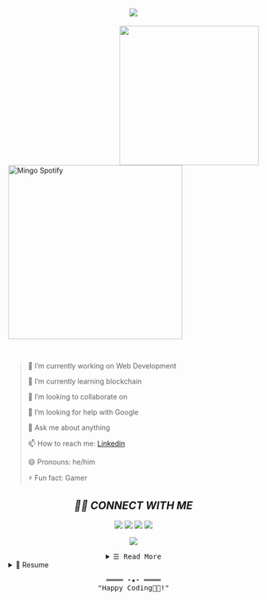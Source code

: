 
<h1 align="center">
    <img src="https://readme-typing-svg.herokuapp.com/?lines=HELLO+WORLD!+👋;IT'S+ME+NIBRAS+AHMED+....;NICE+TO+MEET+YOU!&center=true&size=30"> 
  </a>
</h1>
<img align='right' src="https://media.giphy.com/media/M9gbBd9nbDrOTu1Mqx/giphy.gif" width="280">

[<img align="center" src="https://github-spotify-ahmednibras.vercel.app/api/spotify" alt="Mingo Spotify" width="350" />](https://open.spotify.com/user/31ostlzyi4ydkljjoftd5pnjzwde?si=85afbc7e2bdc439b) 

</br>



> 🔭 I’m currently working on Web Development
 > 
> 🌱 I’m currently learning blockchain
 >
> 👯 I’m looking to collaborate on 
 >
> 🤔 I’m looking for help with Google
 >
> 💬 Ask me about anything
 >
> 📫 How to reach me: [Linkedin](https://www.linkedin.com/in/nibras-ahmed-9031b2201)
 >
> 😄 Pronouns: he/him
 >
> ⚡ Fun fact: Gamer

<h2 align="center"> 
 <i> 🤝🏻 CONNECT WITH ME</i>
</h2>
<p align="center">
<a href="https://www.linkedin.com/in/nibras-ahmed-9031b2201/"><img src="https://img.shields.io/badge/-Nibras%20Ahmed-0077B5?style=flat&logo=Linkedin&logoColor=white"/></a>
<a href="mailto:nibrasahmad@protonmail.com"><img src="https://img.shields.io/badge/-nibrasahmad@protonmail.com-D14836?style=flat&logo=Gmail&logoColor=white"/></a>
<a href="https://www.instagram.com/nibras.ahmed.1/"><img src="https://img.shields.io/badge/-@Nibras_Ahmed-E4405F?style=flat&logo=Instagram&logoColor=white"/></a>
<a href="https://www.facebook.com/nibras25/"><img src="https://img.shields.io/badge/-@Nibras_Ahmed-1877F2?style=flat&logo=Facebook&logoColor=white"/></a>
</p>

<p align='center'>
  <a href="#"><img src="https://badges.pufler.dev/visits/ahmednibras/ahmednibras"></a> 
</p>

<details align="center">
    <summary> <samp>&#9776; Read More</samp></summary>
<h2 align="center"><i>💻 TECH STACK </i></h2>

<p align='center'>
  <table width="100">
    
  <tr>
    
  <td align='center' width="190">
  <img src="https://img.shields.io/badge/HTML5-E34F26?style=for-the-badge&logo=html5&logoColor=white"> 
  </td>
    
  <td align='center' width="190">
  <img src="https://img.shields.io/badge/HTML-239120?style=for-the-badge&logo=html5&logoColor=white"> 
  </td>
    
  <td align='center' width="190">
  <img src="https://img.shields.io/badge/CSS3-1572B6?style=for-the-badge&logo=css3&logoColor=white"> 
  </td>
    
  <td align='center' width="190">
  <img src="https://img.shields.io/badge/CSS-239120?&style=for-the-badge&logo=css3&logoColor=white"> 
  </td>
    
  <td align='center' width="190">
  <img src="https://img.shields.io/badge/Python-FFD43B?style=for-the-badge&logo=python&logoColor=darkgreen"> 
  </td>
    
  <td align='center' width="190">
  <img src="https://img.shields.io/badge/Python-3776AB?style=for-the-badge&logo=python&logoColor=white"> 
  </td>
    
  <td align='center' width="190">
  <img src="https://img.shields.io/badge/JavaScript-323330?style=for-the-badge&logo=javascript&logoColor=F7DF1E"> 
  </td>
    
  <td align='center' width="190">                 
  <img src="https://img.shields.io/badge/Solidity-e6e6e6?style=for-the-badge&logo=solidity&logoColor=black"> 
  </td>
    
  <td align='center' width="190">
  <img src="https://img.shields.io/badge/Java-ED8B00?style=for-the-badge&logo=java&logoColor=white"> 
  </td>
    
  </tr>
    
  <tr>
    
  <td align='center'>
  <img src="https://img.shields.io/badge/PHP-777BB4?style=for-the-badge&logo=php&logoColor=white"> 
  </td>
    
  <td align='center'>
   <img src="https://img.shields.io/badge/TypeScript-007ACC?style=for-the-badge&logo=typescript&logoColor=white"> 
  </td>
    
  <td align='center'>
  <img src="https://img.shields.io/badge/Node.js-339933?style=for-the-badge&logo=nodedotjs&logoColor=white"> 
  </td>  
      
  <td align='center'>
  <img src="https://img.shields.io/badge/Express.js-000000?style=for-the-badge&logo=express&logoColor=white"> 
  </td>  
        
  <td align='center'>
  <img src="https://img.shields.io/badge/C-00599C?style=for-the-badge&logo=c&logoColor=white"> 
  </td>   
                
  <td align='center'>
  <img src="https://img.shields.io/badge/C%2B%2B-00599C?style=for-the-badge&logo=c%2B%2B&logoColor=white"> 
  </td>   
            
            
  <td align='center'>
  <img src="https://img.shields.io/badge/C%23-239120?style=for-the-badge&logo=c-sharp&logoColor=white"> 
  </td>   
              
  <td align='center'>
  <img src="https://img.shields.io/badge/MongoDB-4EA94B?style=for-the-badge&logo=mongodb&logoColor=white"> 
  </td>   
                
  <td align='center'>
  <img src="https://img.shields.io/badge/firebase-ffca28?style=for-the-badge&logo=firebase&logoColor=black">
  </td>   
    
  </tr>
    
  </p>
   
  </table>
   
   
  <h2 align="center"><i>💻 MY WORKSPACE</i></h2>
  <p align='center'>
  
  <img src="https://img.shields.io/badge/windows-%230078D6.svg?&style=for-the-badge&logo=windows&logoColor=white" />
  <img src="https://img.shields.io/badge/AMD-Ryzen_7_3700X-ED1C24?style=for-the-badge&logo=amd&logoColor=white" />
  <img src="https://img.shields.io/badge/RAM-16GB-%230071C5.svg?&style=for-the-badge&logoColor=white" />
  <img src="https://img.shields.io/badge/nvidia-gtx%201660super-%2376B900.svg?&style=for-the-badge&logo=nvidia&logoColor=white" />
</p>



<h2 align="center"><i>⚡ GITHUB STATS</i></h2>
<p align="center">
  
  <img align="center" alt="Nibras Github Stats" src="https://github-readme-stats-ahmednibras.vercel.app/api?username=ahmednibras&show_icons=true&hide_border= true&theme=tokyonight" />
 </p>
 
 </details>
 <details>
  <summary>📃 Resume</summary>
 
## Education

- 📖 **Software Engineering**\
📆 2018 - current\
📍 **COMSATS University Islamabad (CUI)** - Pakistan

## Experience


- 👨‍💻 **Web Development**\
📆 2021 - moment\
📍 **COMSATS University Islamabad** , pakistan
  


<img align="right" src="https://img.shields.io/badge/(My)SQL-4479A1?logo=mysql&logoColor=white" />
<img align="right" src="https://img.shields.io/badge/PHP-777BB4?logo=php&logoColor=white" />
<img align="right" src="https://img.shields.io/badge/Python-3776AB?logo=python&logoColor=white" />
<img align="right" src="https://img.shields.io/badge/C Sharp-239120?logo=c-sharp&logoColor=white" />
<img align="right" src="https://img.shields.io/badge/C++-00599C?logo=c%2B%2B&logoColor=white" />
<img align="right" src="https://img.shields.io/badge/C-A8B9CC?logo=c&logoColor=white" />

**Programming**

<img align="right" src="https://img.shields.io/badge/Ubuntu-E95420?logo=ubuntu&logoColor=white" />
<img align="right" src="https://img.shields.io/badge/Windows-0078D6?logo=windows&logoColor=white" />

**Operating Systems**




 </details>


 
  [twitter]: https://twitter.com/Nibras80624930
  [reddit]: https://www.reddit.com/user/Nibras_Ahmed
  [facebook]: https://www.facebook.com/nibras25/
  [instagram]: https://www.instagram.com/nibras.ahmed.1/
  [youtube]: https://www.youtube.com/c/MINGO07
  [linkedin]: https://www.linkedin.com/in/nibras-ahmed-9031b2201/
  
  
  <!-- Footer -->
<samp>
    <p align="center">
        ════ ⋆★⋆ ════
        <br>
        "Happy Coding👨‍💻!"
    </p>
</samp>

